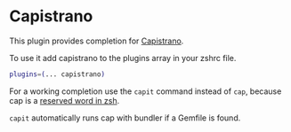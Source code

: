 # Capistrano

This plugin provides completion for [Capistrano](https://capistranorb.com/).

To use it add capistrano to the plugins array in your zshrc file.

```bash
plugins=(... capistrano)
```

For a working completion use the `capit` command instead of `cap`, because cap is a
[reserved word in zsh](http://zsh.sourceforge.net/Doc/Release/Zsh-Modules.html#The-zsh_002fcap-Module).

`capit` automatically runs cap with bundler if a Gemfile is found.
